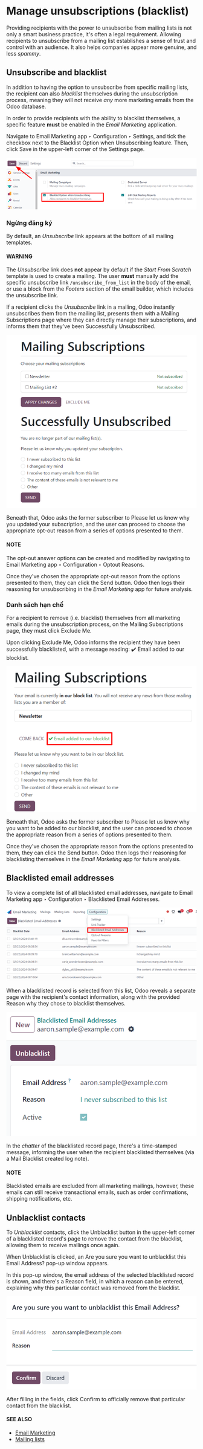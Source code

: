 # Manage unsubscriptions (blacklist)

Providing recipients with the power to unsubscribe from mailing lists is not only a smart business
practice, it's often a legal requirement. Allowing recipients to unsubscribe from a mailing list
establishes a sense of trust and control with an audience. It also helps companies appear more
genuine, and less *spammy*.

## Unsubscribe and blacklist

In addition to having the option to unsubscribe from specific mailing lists, the recipient can also
*blacklist* themselves during the unsubscription process, meaning they will not receive *any* more
marketing emails from the Odoo database.

In order to provide recipients with the ability to blacklist themselves, a specific feature **must**
be enabled in the *Email Marketing* application.

Navigate to Email Marketing app ‣ Configuration ‣ Settings, and tick the
checkbox next to the Blacklist Option when Unsubscribing feature. Then, click
Save in the upper-left corner of the Settings page.

![View of the blacklist feature in the Settings page of the Odoo Email Marketing app.](../../../.gitbook/assets/blacklist-feature.png)

### Ngừng đăng ký

By default, an *Unsubscribe* link appears at the bottom of all mailing templates.

#### WARNING
The *Unsubscribe* link does **not** appear by default if the *Start From Scratch* template is
used to create a mailing. The user **must** manually add the specific unsubscribe link
`/unsubscribe_from_list` in the body of the email, or use a block from the *Footers* section of
the email builder, which includes the unsubscribe link.

If a recipient clicks the *Unsubscribe* link in a mailing, Odoo instantly unsubscribes them from the
mailing list, presents them with a Mailing Subscriptions page where they can directly
manage their subscriptions, and informs them that they've been Successfully
Unsubscribed.

![The Mailng Subscriptions page that appears when 'Unsubscribe' link in mailing is clicked.](../../../.gitbook/assets/mailing-subscriptions-page.png)

Beneath that, Odoo asks the former subscriber to Please let us know why you updated your
subscription, and the user can proceed to choose the appropriate opt-out reason from a series of
options presented to them.

#### NOTE
The opt-out answer options can be created and modified by navigating to Email
Marketing app ‣ Configuration ‣ Optout Reasons.

Once they've chosen the appropriate opt-out reason from the options presented to them, they can
click the Send button. Odoo then logs their reasoning for unsubscribing in the *Email
Marketing* app for future analysis.

### Danh sách hạn chế

For a recipient to remove (i.e. blacklist) themselves from **all** marketing emails during the
unsubscription process, on the Mailing Subscriptions page, they must click
Exclude Me.

Upon clicking Exclude Me, Odoo informs the recipient they have been successfully
blacklisted, with a message reading: ✔️ Email added to our blocklist.

![The blocklist question on the Mailing Subscriptions page that recipients see.](../../../.gitbook/assets/mailing-subscriptions-blocklist-question.png)

Beneath that, Odoo asks the former subscriber to Please let us know why you want to be
added to our blocklist, and the user can proceed to choose the appropriate reason from a series of
options presented to them.

Once they've chosen the appropriate reason from the options presented to them, they can click the
Send button. Odoo then logs their reasoning for blacklisting themselves in the *Email
Marketing* app for future analysis.

## Blacklisted email addresses

To view a complete list of all blacklisted email addresses, navigate to Email
Marketing app ‣ Configuration ‣ Blacklisted Email Addresses.

![View of the blacklisted email addresses page in Odoo Email Marketing.](../../../.gitbook/assets/blacklisted-email-addresses.png)

When a blacklisted record is selected from this list, Odoo reveals a separate page with the
recipient's contact information, along with the provided Reason why they chose to
blacklist themselves.

![View of a blacklisted contact detail form in Odoo Email Marketing.](../../../.gitbook/assets/blacklisted-contact-form.png)

In the *chatter* of the blacklisted record page, there's a time-stamped message, informing the user
when the recipient blacklisted themselves (via a Mail Blacklist created log note).

#### NOTE
Blacklisted emails are excluded from all marketing mailings, however, these emails can still
receive transactional emails, such as order confirmations, shipping notifications, etc.

## Unblacklist contacts

To *Unblacklist* contacts, click the Unblacklist button in the upper-left corner of a
blacklisted record's page to remove the contact from the blacklist, allowing them to receive
mailings once again.

When Unblacklist is clicked, an Are you sure you want to unblacklist this
Email Address? pop-up window appears.

In this pop-up window, the email address of the selected blacklisted record is shown, and there's a
Reason field, in which a reason can be entered, explaining why this particular contact
was removed from the blacklist.

![View of the unblacklist pop-up window in the Odoo Email Marketing application.](../../../.gitbook/assets/unblacklist-popup.png)

After filling in the fields, click Confirm to officially remove that particular contact
from the blacklist.

#### SEE ALSO
- [Email Marketing](applications/marketing/email_marketing.md)
- [Mailing lists](applications/marketing/email_marketing/mailing_lists.md)

